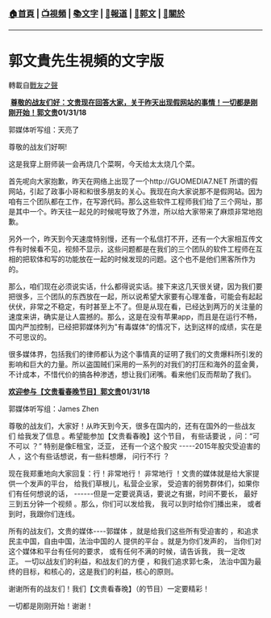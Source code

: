 ###  [:house:首頁](https://github.com/ourhimalayas/home) | [:tv:視頻](https://github.com/ourhimalayas/videos) | [:books:文字](https://github.com/ourhimalayas/txt) | [:newspaper:報道](https://github.com/ourhimalayas/news) | [:eagle:郭文](https://github.com/ourhimalayas/guomedia) | [:pray:關於](https://github.com/ourhimalayas/home/tree/master/about)
---
# 郭文貴先生視頻的文字版
轉載自[戰友之聲](http://littleantvoice.blogspot.com)

&nbsp;[**尊敬的战友们好：文贵现在回答大家，关于昨天出现假网站的事情！一切都是刚刚开始！郭文贵**](https://www.blogger.com/null)**01/31/18**

郭媒体听写组：天亮了



尊敬的战友们好啊!

这是我穿上厨师装一会再烧几个菜啊，今天给太太烧几个菜。



首先呢向大家抱歉，昨天在网络上出现了一个http://GUOMEDIA7.NET&nbsp;所谓的假网站，引起了政事小哥和和很多朋友的关心。我现在向大家说那不是假网站。因为咱有三个团队都在工作，在写源代码。那么这些软件工程师我们给了三个网址，那是其中一个。昨天往一起兑的时候呢导致了外泄，所以给大家带来了麻烦非常地抱歉。



另外一个，昨天到今天速度特别慢，还有一个私信打不开，还有一个大家相互传文件有时候看不见，视频不显示，这些问题都是在我们的三个团队的软件工程师在互相的把软体和写的功能放在一起的时候发现的问题。这个也不是他们黑客所作为的。



那么，咱们现在必须说实话，什么都得说实话。接下来这几天很关键，因为我们要把很多，三个团队的东西放在一起，所以说希望大家要有心理准备，可能会有起起伏伏，非常之不稳定，有时甚至上不了。但是从现在看，已经达到两万的关注量的速度来讲，确实是让人震撼的。那么，这是在没有苹果app，而且是在运行不畅，国内严加控制，已经把郭媒体列为"有毒媒体"的情况下，达到这样的成绩，实在是不可思议的。



很多媒体界，包括我们的律师都认为这个事情真的证明了我们的文贵爆料所引发的影响和巨大的力量。所以盗国贼们采用的一系列的对我们的打压和海外的蓝金黄，不计成本，不惜代价的搞各种渗透，想让我们闭嘴。看来他们反而帮助了我们。



[**欢迎参与【文贵看春晚节目】郭文贵**](https://www.blogger.com/null)**01/31/18**

郭媒体听写组：James Zhen



尊敬的战友们，大家好！从昨天到今天，很多在国内的，还有在国外的一些战友们&nbsp;给我发了信息&nbsp;。希望能参加【文贵看春晚】这个节目，&nbsp;有些话要说&nbsp;，问：“可不可以&nbsp;？”&nbsp;特别是像E租宝，泛亚，&nbsp;还有一个这个股灾&nbsp;-----2015年股灾受迫害的人&nbsp;，这个有些话想说，有一些料想爆，&nbsp;问行不行&nbsp;？



现在我郑重地向大家回复：行！非常地行！&nbsp;非常地行&nbsp;！文贵的媒体就是给大家提供一个发声的平台，&nbsp;给我们草根儿，私营企业家，&nbsp;受迫害的弱势群体们，如果你们有任何想说的话，&nbsp;------但是一定要说真话，要说之有据，时间不要长，&nbsp;最好三到五分钟一个视频&nbsp;。那么，你们可以发给我，&nbsp;我可以到时给你们播出来，&nbsp;或者到时，我跟你们连线。



所有的战友们，文贵的媒体----郭媒体&nbsp;，就是给我们这些所有受迫害的&nbsp;，和追求民主中国，自由中国，法治中国的人&nbsp;提供的平台&nbsp;。就是为你们发声的，&nbsp;当你们对这个媒体和平台有任何的要求，&nbsp;或有任何不满的时候，请告诉我，&nbsp;我一定改正。&nbsp;一切以战友们的利益，和战友们的方便&nbsp;，和我们追求郭七条，&nbsp;法治中国为最终的目标，和核心的，这是我们的利益，核心的原则。



谢谢所有的战友们！我们【文贵看春晚】（的节目）一定要精彩！



一切都是刚刚开始！谢谢！